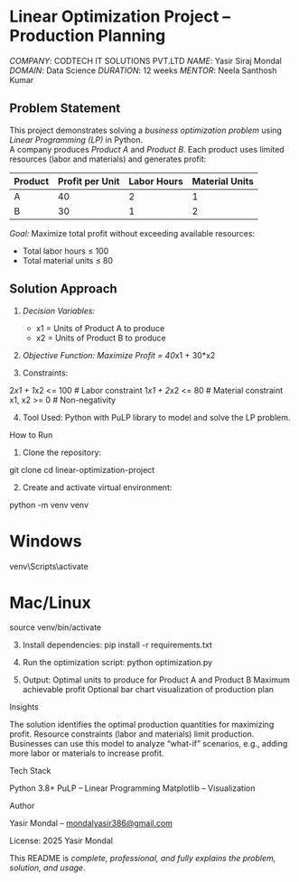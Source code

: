 # Linear Optimization Project – Production Planning

*COMPANY*: CODTECH IT SOLUTIONS PVT.LTD
*NAME*: Yasir Siraj Mondal
*DOMAIN*: Data Science
*DURATION*: 12 weeks
*MENTOR*: Neela Santhosh Kumar


## Problem Statement
This project demonstrates solving a *business optimization problem* using *Linear Programming (LP)* in Python.  
A company produces *Product A* and *Product B*. Each product uses limited resources (labor and materials) and generates profit:

| Product   | Profit per Unit | Labor Hours | Material Units |
|-----------|----------------|------------|----------------|
| A         | 40             | 2          | 1              |
| B         | 30             | 1          | 2              |

*Goal:* Maximize total profit without exceeding available resources:  
- Total labor hours ≤ 100  
- Total material units ≤ 80  


## Solution Approach
1. *Decision Variables:*  
   - x1 = Units of Product A to produce  
   - x2 = Units of Product B to produce  

2. *Objective Function:
   Maximize Profit = 40*x1 + 30*x2

3. Constraints:

2*x1 + 1*x2 <= 100  # Labor constraint
1*x1 + 2*x2 <= 80   # Material constraint
x1, x2 >= 0          # Non-negativity


4. Tool Used: Python with PuLP library to model and solve the LP problem.


How to Run

1. Clone the repository:

git clone <repository-link>
cd linear-optimization-project


2. Create and activate virtual environment:

python -m venv venv
# Windows
venv\Scripts\activate
# Mac/Linux
source venv/bin/activate


3. Install dependencies:
pip install -r requirements.txt

4. Run the optimization script:
python optimization.py


5. Output:
Optimal units to produce for Product A and Product B
Maximum achievable profit
Optional bar chart visualization of production plan



Insights

The solution identifies the optimal production quantities for maximizing profit.
Resource constraints (labor and materials) limit production.
Businesses can use this model to analyze “what-if” scenarios, e.g., adding more labor or materials to increase profit.



Tech Stack

Python 3.8+
PuLP – Linear Programming
Matplotlib – Visualization



Author

Yasir Mondal – mondalyasir386@gmail.com

License: 2025 Yasir Mondal

This README is *complete, professional, and fully explains the problem, solution, and usage*.
